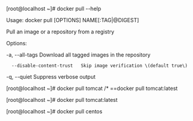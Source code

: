 \[root@localhost ~\]\# docker pull --help



Usage:  docker pull \[OPTIONS\] NAME\[:TAG\|@DIGEST\]



Pull an image or a repository from a registry



Options:

  -a, --all-tags                Download all tagged images in the repository

      --disable-content-trust   Skip image verification \(default true\)

  -q, --quiet                   Suppress verbose output







\[root@localhost ~\]\# docker pull tomcat /\* ==docker pull tomcat:latest

\[root@localhost ~\]\# docker pull tomcat:latest



\[root@localhost ~\]\# docker pull centos

